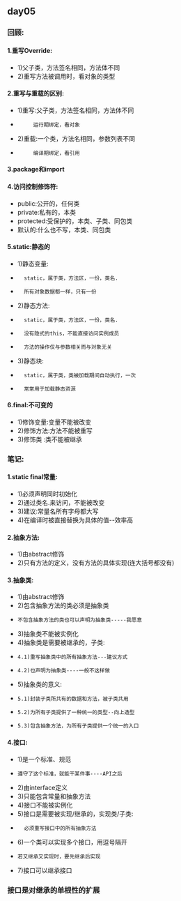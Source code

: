 ## day05
### 回顾:
#### 1.重写Override:
-   1)父子类，方法签名相同，方法体不同
-   2)重写方法被调用时，看对象的类型
#### 2.重写与重载的区别:
-   1)重写:父子类，方法签名相同，方法体不同
-          运行期绑定，看对象
-   2)重载:一个类，方法名相同，参数列表不同
-          编译期绑定，看引用
#### 3.package和import
#### 4.访问控制修饰符:
-   public:公开的，任何类
-   private:私有的，本类
-   protected:受保护的，本类、子类、同包类
-   默认的:什么也不写，本类、同包类
#### 5.static:静态的
-   1)静态变量:
-       static，属于类，方法区，一份，类名.
-       所有对象数据都一样，只有一份
-   2)静态方法:
-       static，属于类，方法区，一份，类名.
-       没有隐式的this，不能直接访问实例成员
-       方法的操作仅与参数相关而与对象无关
-   3)静态块:
-       static，属于类，类被加载期间自动执行，一次
-       常常用于加载静态资源
#### 6.final:不可变的
-   1)修饰变量:变量不能被改变
-   2)修饰方法:方法不能被重写
-   3)修饰类  :类不能被继承
>
### 笔记:
#### 1.static final常量:
-   1)必须声明同时初始化
-   2)通过类名.来访问，不能被改变
-   3)建议:常量名所有字母都大写
-   4)在编译时被直接替换为具体的值--效率高
#### 2.抽象方法:
-   1)由abstract修饰
-   2)只有方法的定义，没有方法的具体实现(连大括号都没有)
#### 3.抽象类:
-   1)由abstract修饰
-   2)包含抽象方法的类必须是抽象类
-     不包含抽象方法的类也可以声明为抽象类-----我愿意
-   3)抽象类不能被实例化
-   4)抽象类是需要被继承的，子类:
-     4.1)重写抽象类中的所有抽象方法---建议方式
-     4.2)也声明为抽象类----一般不这样做
-   5)抽象类的意义:
-     5.1)封装子类所共有的数据和方法，被子类共用
-     5.2)为所有子类提供了一种统一的类型--向上造型
-     5.3)包含抽象方法，为所有子类提供一个统一的入口
#### 4.接口:
-   1)是一个标准、规范
-     遵守了这个标准，就能干某件事----API之后
-   2)由interface定义
-   3)只能包含常量和抽象方法
-   4)接口不能被实例化
-   5)接口是需要被实现/继承的，实现类/子类:
-       必须重写接口中的所有抽象方法
-   6)一个类可以实现多个接口，用逗号隔开
-     若又继承又实现时，要先继承后实现
-   7)接口可以继承接口
>
>
### 接口是对继承的单根性的扩展


